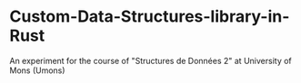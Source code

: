 # Custom-Data-Structures-library-in-Rust
An experiment for the course of "Structures de Données 2" at University of Mons (Umons)

